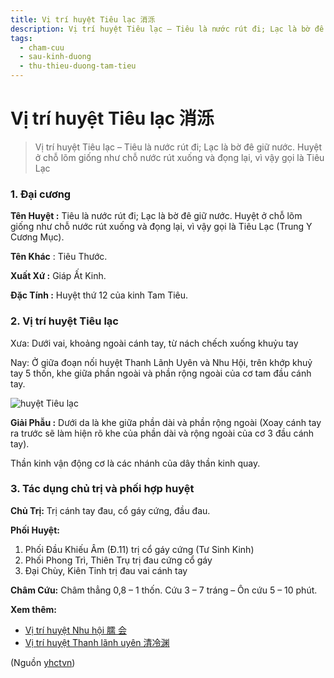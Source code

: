 ```yaml
---
title: Vị trí huyệt Tiêu lạc 消泺
description: Vị trí huyệt Tiêu lạc – Tiêu là nước rút đi; Lạc là bờ đê giữ nước. Huyệt ở chỗ lõm giống như chỗ nước rút xuống và đọng lại, vì vậy gọi là Tiêu Lạc
tags:
  - cham-cuu
  - sau-kinh-duong
  - thu-thieu-duong-tam-tieu
---
```


# Vị trí huyệt Tiêu lạc 消泺 

> Vị trí huyệt Tiêu lạc – Tiêu là nước rút đi; Lạc là bờ đê giữ nước. Huyệt ở chỗ lõm giống như chỗ nước rút xuống và đọng lại, vì vậy gọi là Tiêu Lạc

### 1. Đại cương

**Tên Huyệt :** Tiêu là nước rút đi; Lạc là bờ đê giữ nước. Huyệt ở chỗ lõm giống như chỗ nước rút xuống và đọng lại, vì vậy gọi là Tiêu Lạc (Trung Y Cương Mục).

**Tên Khác** : Tiêu Thước.

**Xuất Xứ :** Giáp Ất Kinh.

**Đặc Tính :** Huyệt thứ 12 của kinh Tam Tiêu.

### 2. Vị trí huyệt Tiêu lạc

Xưa: Dưới vai, khoảng ngoài cánh tay, từ nách chếch xuống khuỷu tay

Nay: Ở giữa đoạn nối huyệt Thanh Lãnh Uyên và Nhu Hội, trên khớp khuỷ tay 5 thốn, khe giữa phần ngoài và phần rộng ngoài của cơ tam đầu cánh tay.

![huyệt Tiêu lạc](/imgs/yhctvn/huyet-tieu-lac-300x169.jpg)

**Giải Phẫu :** Dưới da là khe giữa phần dài và phần rộng ngoài (Xoay cánh tay ra trước sẽ làm hiện rõ khe của phần dài và rộng ngoài của cơ 3 đầu cánh tay).

Thần kinh vận động cơ là các nhánh của dây thần kinh quay.

### 3. Tác dụng chủ trị và phối hợp huyệt

**Chủ Trị:** Trị cánh tay đau, cổ gáy cứng, đầu đau.

**Phối Huyệt:**

1. Phối Đầu Khiếu Âm (Đ.11) trị cổ gáy cứng (Tư Sinh Kinh)
2. Phối Phong Trì, Thiên Trụ trị đau cứng cổ gáy
3. Đại Chùy, Kiên Tỉnh trị đau vai cánh tay

**Châm Cứu:** Châm thẳng 0,8 – 1 thốn. Cứu 3 – 7 tráng – Ôn cứu 5 – 10 phút.

**Xem thêm:**

* [Vị trí huyệt Nhu hội 臑 会](/yhctvn/vi-tri-huyet-nhu-hoi-%e8%87%91-%e4%bc%9a/)
* [Vị trí huyệt Thanh lãnh uyên 清冷渊](/yhctvn/vi-tri-huyet-thanh-lanh-uyen-%e6%b8%85%e5%86%b7%e6%b8%8a/)

(Nguồn <a href="https://yhctvn.com/vi-tri-huyet-tieu-lac-消泺/" target="_blank">yhctvn</a>)
